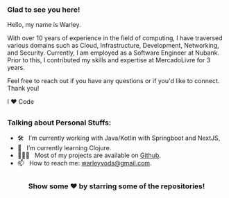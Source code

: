 ### Glad to see you here! &nbsp;

Hello, my name is Warley.

With over 10 years of experience in the field of computing, I have traversed various domains such as Cloud, Infrastructure, Development, Networking, and Security. Currently, I am employed as a Software Engineer at Nubank. Prior to this, I contributed my skills and expertise at MercadoLivre for 3 years.

Feel free to reach out if you have any questions or if you'd like to connect. Thank you!

I ❤️ Code

##

### Talking about Personal Stuffs:
- 🛠 &nbsp; I’m currently working with Java/Kotlin with Springboot and NextJS, <br />
- 🚀 &nbsp; I’m currently learning Clojure.
- 👨🏻‍💻 &nbsp; Most of my projects are available on [Github](https://github.com/warleyvods).
- 📫 &nbsp; How to reach me: warleyvods@gmail.com.


##

<div align="center">

### Show some ❤️ by starring some of the repositories!

</div>

